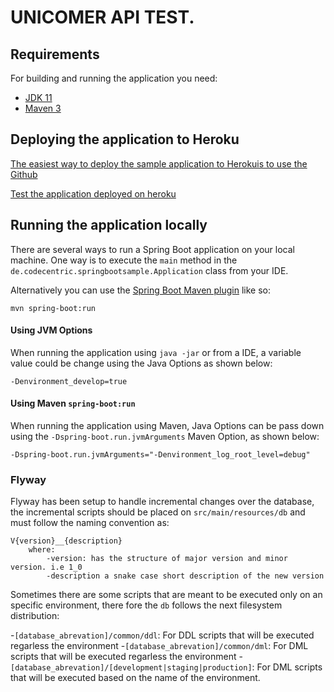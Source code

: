 # UNICOMER API TEST.

## Requirements

For building and running the application you need:

- [JDK 11](https://www.oracle.com/java/technologies/javase/jdk11-archive-downloads.html)
- [Maven 3](https://maven.apache.org)

## Deploying the application to Heroku

[The easiest way to deploy the sample application to Herokuis to use the Github](https://dev.to/kristijanfistrek/deploy-springboot-app-to-heroku-with-github-27ij)

[Test the application deployed on heroku](https://unicomer-api-test.herokuapp.com/swagger-ui/index.html)

## Running the application locally

There are several ways to run a Spring Boot application on your local machine. One way is to execute the `main` method in the `de.codecentric.springbootsample.Application` class from your IDE.

Alternatively you can use the [Spring Boot Maven plugin](https://docs.spring.io/spring-boot/docs/current/reference/html/build-tool-plugins-maven-plugin.html) like so:

```shell
mvn spring-boot:run
```

#### Using JVM Options

When running the application using `java -jar` or from a IDE, a variable value
could be change using the Java Options as shown below:

`-Denvironment_develop=true`

#### Using Maven `spring-boot:run`

When running the application using Maven, Java Options can be pass down using the
`-Dspring-boot.run.jvmArguments` Maven Option, as shown below:
 
`-Dspring-boot.run.jvmArguments="-Denvironment_log_root_level=debug"`

### Flyway

Flyway has been setup to handle incremental changes over the database, the incremental scripts should
be placed on `src/main/resources/db` and must follow the naming convention as: 

```
V{version}__{description}
    where:
        -version: has the structure of major version and minor version. i.e 1_0
        -description a snake case short description of the new version
```

Sometimes there are some scripts that are meant to be executed only on an specific 
environment, there fore the `db` follows the next filesystem distribution:

-`[database_abrevation]/common/ddl`: For DDL scripts that will be executed regarless the environment
-`[database_abrevation]/common/dml`: For DML scripts that will be executed regarless the environment
-`[database_abrevation]/[development|staging|production]`: For DML scripts that will be executed based on the name of the environment.
